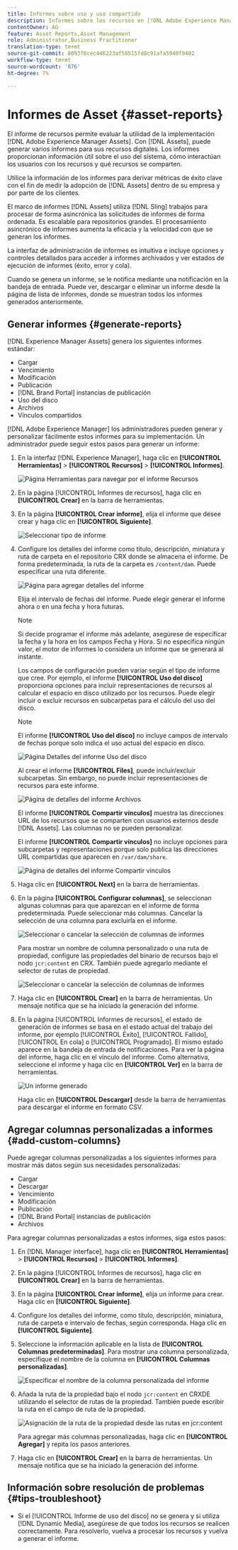 ```yaml
---
title: Informes sobre uso y uso compartido
description: Informes sobre los recursos en [!DNL Adobe Experience Manager Assets] que le ayudan a comprender el uso, la actividad y el uso compartido de los recursos digitales.
contentOwner: AG
feature: Asset Reports,Asset Management
role: Administrator,Business Practitioner
translation-type: tm+mt
source-git-commit: 8093f6cec446223af58515fd8c91afa5940f9402
workflow-type: tm+mt
source-wordcount: '876'
ht-degree: 7%

---
```



# Informes de Asset {#asset-reports}

El informe de recursos permite evaluar la utilidad de la implementación [!DNL Adobe Experience Manager Assets]. Con [!DNL Assets], puede generar varios informes para sus recursos digitales. Los informes proporcionan información útil sobre el uso del sistema, cómo interactúan los usuarios con los recursos y qué recursos se <!-- downloaded and --> comparten.

Utilice la información de los informes para derivar métricas de éxito clave con el fin de medir la adopción de [!DNL Assets] dentro de su empresa y por parte de los clientes.

El marco de informes [!DNL Assets] utiliza [!DNL Sling] trabajos para procesar de forma asincrónica las solicitudes de informes de forma ordenada. Es escalable para repositorios grandes. El procesamiento asincrónico de informes aumenta la eficacia y la velocidad con que se generan los informes.

La interfaz de administración de informes es intuitiva e incluye opciones y controles detallados para acceder a informes archivados y ver estados de ejecución de informes (éxito, error y cola).

Cuando se genera un informe, se le notifica mediante <!-- through an email (optional) and --> una notificación en la bandeja de entrada. Puede ver, descargar o eliminar un informe desde la página de lista de informes, donde se muestran todos los informes generados anteriormente.

## Generar informes {#generate-reports}

[!DNL Experience Manager Assets] genera los siguientes informes estándar:

* Cargar
* Vencimiento
* Modificación
* Publicación
* [!DNL Brand Portal] instancias de publicación
* Uso del disco
* Archivos
* Vínculos compartidos

<!-- Removed download report.
* Upload
* Download
* Expiration
* Modification
* Publish
* [!DNL Brand Portal] publish
* Disk Usage
* Files
* Link Share
-->

[!DNL Adobe Experience Manager] los administradores pueden generar y personalizar fácilmente estos informes para su implementación. Un administrador puede seguir estos pasos para generar un informe:

1. En la interfaz [!DNL Experience Manager], haga clic en **[!UICONTROL Herramientas]** > **[!UICONTROL Recursos]** > **[!UICONTROL Informes]**.

   ![Página Herramientas para navegar por el informe Recursos](assets/navigation.png)

1. En la página [!UICONTROL Informes de recursos], haga clic en **[!UICONTROL Crear]** en la barra de herramientas.
1. En la página **[!UICONTROL Crear informe]**, elija el informe que desee crear y haga clic en **[!UICONTROL Siguiente]**.

   ![Seleccionar tipo de informe](assets/choose_report.png)

1. Configure los detalles del informe como título, descripción, miniatura y ruta de carpeta en el repositorio CRX donde se almacena el informe. De forma predeterminada, la ruta de la carpeta es `/content/dam`. Puede especificar una ruta diferente.

   ![Página para agregar detalles del informe](assets/report_configuration.png)

   Elija el intervalo de fechas del informe. Puede elegir generar el informe ahora o en una fecha y hora futuras.

   >[!NOTE]
   >
   >Si decide programar el informe más adelante, asegúrese de especificar la fecha y la hora en los campos Fecha y Hora. Si no especifica ningún valor, el motor de informes lo considera un informe que se generará al instante.

   Los campos de configuración pueden variar según el tipo de informe que cree. Por ejemplo, el informe **[!UICONTROL Uso del disco]** proporciona opciones para incluir representaciones de recursos al calcular el espacio en disco utilizado por los recursos. Puede elegir incluir o excluir recursos en subcarpetas para el cálculo del uso del disco.

   >[!NOTE]
   >
   >El informe **[!UICONTROL Uso del disco]** no incluye campos de intervalo de fechas porque solo indica el uso actual del espacio en disco.

   ![Página Detalles del informe Uso del disco](assets/disk_usage_configuration.png)

   Al crear el informe **[!UICONTROL Files]**, puede incluir/excluir subcarpetas. Sin embargo, no puede incluir representaciones de recursos para este informe.

   ![Página de detalles del informe Archivos](assets/files_report.png)

   El informe **[!UICONTROL Compartir vínculos]** muestra las direcciones URL de los recursos que se comparten con usuarios externos desde [!DNL Assets]. <!-- It includes email ids of the user who shared the assets, emails ids of users with which the assets are shared, share date, and expiration date for the link. --> Las columnas no se pueden personalizar.

   El informe **[!UICONTROL Compartir vínculos]** no incluye opciones para subcarpetas y representaciones porque solo publica las direcciones URL compartidas que aparecen en `/var/dam/share`.

   ![Página de detalles del informe Compartir vínculos](assets/link_share.png)

1. Haga clic en **[!UICONTROL Next]** en la barra de herramientas.

1. En la página **[!UICONTROL Configurar columnas]**, se seleccionan algunas columnas para que aparezcan en el informe de forma predeterminada. Puede seleccionar más columnas. Cancelar la selección de una columna para excluirla en el informe.

   ![Seleccionar o cancelar la selección de columnas de informes](assets/configure_columns.png)

   Para mostrar un nombre de columna personalizado o una ruta de propiedad, configure las propiedades del binario de recursos bajo el nodo `jcr:content` en CRX. También puede agregarlo mediante el selector de rutas de propiedad.

   ![Seleccionar o cancelar la selección de columnas de informes](assets/custom_columns.png)

1. Haga clic en **[!UICONTROL Crear]** en la barra de herramientas. Un mensaje notifica que se ha iniciado la generación del informe.
1. En la página [!UICONTROL Informes de recursos], el estado de generación de informes se basa en el estado actual del trabajo del informe, por ejemplo [!UICONTROL Éxito], [!UICONTROL Fallido], [!UICONTROL En cola] o [!UICONTROL Programado]. El mismo estado aparece en la bandeja de entrada de notificaciones. Para ver la página del informe, haga clic en el vínculo del informe. Como alternativa, seleccione el informe y haga clic en **[!UICONTROL Ver]** en la barra de herramientas.

   ![Un informe generado](assets/report_page.png)

   Haga clic en **[!UICONTROL Descargar]** desde la barra de herramientas para descargar el informe en formato CSV.

## Agregar columnas personalizadas a informes {#add-custom-columns}

Puede agregar columnas personalizadas a los siguientes informes para mostrar más datos según sus necesidades personalizadas:

<!-- Remove download report.
* Upload
* Download
* Expiration
* Modification
* Publish
* [!DNL Brand Portal] publish
* Files
-->

* Cargar
* Descargar
* Vencimiento
* Modificación
* Publicación
* [!DNL Brand Portal] instancias de publicación
* Archivos

Para agregar columnas personalizadas a estos informes, siga estos pasos:

1. En [!DNL Manager interface], haga clic en **[!UICONTROL Herramientas]** > **[!UICONTROL Recursos]** > **[!UICONTROL Informes]**.
1. En la página [!UICONTROL Informes de recursos], haga clic en **[!UICONTROL Crear]** en la barra de herramientas.

1. En la página **[!UICONTROL Crear informe]**, elija un informe para crear. Haga clic en **[!UICONTROL Siguiente]**. 

1. Configure los detalles del informe, como título, descripción, miniatura, ruta de carpeta e intervalo de fechas, según corresponda. Haga clic en **[!UICONTROL Siguiente]**. 

1. Seleccione la información aplicable en la lista de **[!UICONTROL Columnas predeterminadas]**. Para mostrar una columna personalizada, especifique el nombre de la columna en **[!UICONTROL Columnas personalizadas]**.

   ![Especificar el nombre de la columna personalizada del informe](assets/custom_columns-1.png)

1. Añada la ruta de la propiedad bajo el nodo `jcr:content` en CRXDE utilizando el selector de rutas de la propiedad. También puede escribir la ruta en el campo de ruta de la propiedad.

   ![Asignación de la ruta de la propiedad desde las rutas en jcr:content](assets/property_picker.png)

   Para agregar más columnas personalizadas, haga clic en **[!UICONTROL Agregar]** y repita los pasos anteriores.

1. Haga clic en **[!UICONTROL Crear]** en la barra de herramientas. Un mensaje notifica que se ha iniciado la generación del informe.

<!-- TBD: How to configure purge now? Is it using OSGi configurations?

## Configure purging service {#configure-purging-service}

To remove reports that you no longer require, configure the DAM Report Purge service from the web console to purge existing reports based on their quantity and age.

1. Access the web console (configuration manager) from `https://[aem_server]:[port]/system/console/configMgr`.
1. Open the **[!UICONTROL DAM Report Purge Service]** configuration.
1. Specify the frequency (time interval) for the purging service in the `scheduler.expression.name` field. You can also configure the age and the quantity threshold for reports.
1. Save the changes.
-->

## Información sobre resolución de problemas {#tips-troubleshoot}

* Si el [!UICONTROL Informe de uso del disco] no se genera y si utiliza [!DNL Dynamic Media], asegúrese de que todos los recursos se realicen correctamente. Para resolverlo, vuelva a procesar los recursos y vuelva a generar el informe.

<!-- These notes were present in generate report section above. Removing commented text from in between the instructions to preserve the numbering of the ordered list.

TBD: How do enable this in CS now? Is it done using some OSGi config now?
   >[!NOTE]
   >
   >Before you can generate an **[!UICONTROL Asset Downloaded]** report, ensure that the Asset Download service is enabled. From the web console (`https://[aem_server]:[port]/system/console/configMgr`), open the **[!UICONTROL Day CQ DAM Event Recorder]** configuration, and select the **[!UICONTROL Asset Downloaded (DOWNLOADED)]** option in Event Types if not already selected.
-->

<!-- Removed download report.
   >[!NOTE]
   >
   >By default, the Content Fragments and link shares are included in the asset [!UICONTROL Download] report. Select the appropriate option to create a report of link shares or to exclude Content Fragments from the download report.

   >[!NOTE]
   >
   >The [!UICONTROL Download] report displays details of only those assets which are downloaded after selecting individually or are downloaded using Quick Action. However, it does not include the details of the assets that are inside a downloaded folder.
-->
